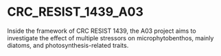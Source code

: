 # CRC_RESIST_1439_A03
Inside the framework of CRC RESIST 1439, the A03 project aims to investigate the effect of multiple stressors on microphytobenthos, mainly diatoms, and photosynthesis-related traits. 
